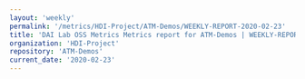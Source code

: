 ```yaml
---
layout: 'weekly'
permalink: '/metrics/HDI-Project/ATM-Demos/WEEKLY-REPORT-2020-02-23'
title: 'DAI Lab OSS Metrics Metrics report for ATM-Demos | WEEKLY-REPORT-2020-02-23'
organization: 'HDI-Project'
repository: 'ATM-Demos'
current_date: '2020-02-23'
---
```

